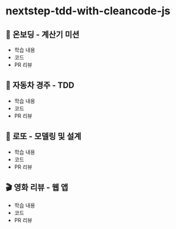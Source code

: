 # nextstep-tdd-with-cleancode-js

## 🚀 온보딩 - 계산기 미션

- 학습 내용
- 코드
- PR 리뷰

## 🚗 자동차 경주 - TDD

- 학습 내용
- 코드
- PR 리뷰

## 🥇 로또 - 모델링 및 설계

- 학습 내용
- 코드
- PR 리뷰

## 🎬 영화 리뷰 - 웹 앱

- 학습 내용
- 코드
- PR 리뷰
